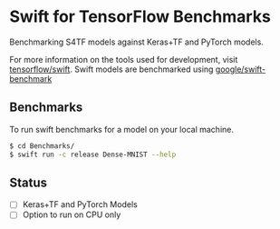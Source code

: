 # Swift for TensorFlow Benchmarks

Benchmarking S4TF models against Keras+TF and PyTorch models. 

For more information on the tools used for development, visit [tensorflow/swift](https://github.com/tensorflow/swift/blob/main/Installation.md#releases). Swift models are benchmarked using [google/swift-benchmark](https://github.com/google/swift-benchmark) 

## Benchmarks

To run swift benchmarks for a model on your local machine.

```bash
$ cd Benchmarks/
$ swift run -c release Dense-MNIST --help

```
## Status
- [ ] Keras+TF and PyTorch Models
- [ ] Option to run on CPU only 
